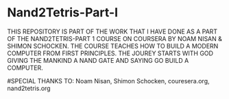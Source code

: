 # Nand2Tetris-Part-I
THIS REPOSITORY IS PART OF THE WORK THAT I HAVE DONE AS A PART OF THE NAND2TETRIS-PART 1 COURSE ON COURSERA BY NOAM NISAN & SHIMON SCHOCKEN. THE COURSE TEACHES HOW TO BUILD A MODERN COMPUTER FROM FIRST PRINCIPLES. THE JOUREY STARTS WITH GOD GIVING THE MANKIND A NAND GATE AND SAYING GO BUILD A COMPUTER.

#SPECIAL THANKS TO:
  Noam Nisan,
  Shimon Schocken,
  couresera.org,
  nand2tetris.org